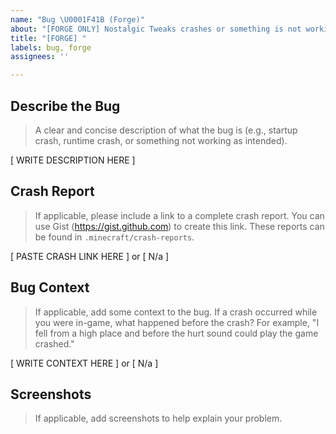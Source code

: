 ```yaml
---
name: "Bug \U0001F41B (Forge)"
about: "[FORGE ONLY] Nostalgic Tweaks crashes or something is not working correctly."
title: "[FORGE] "
labels: bug, forge
assignees: ''

---
```


## Describe the Bug
> A clear and concise description of what the bug is (e.g., startup crash, runtime crash, or something not working as intended).

[  WRITE DESCRIPTION HERE  ]

## Crash Report
> If applicable, please include a link to a complete crash report. You can use Gist (https://gist.github.com) to create this link. These reports can be found in `.minecraft/crash-reports`.

[  PASTE CRASH LINK HERE  ] or [ N/a ]

## Bug Context
> If applicable, add some context to the bug. If a crash occurred while you were in-game, what happened before the crash? For example, "I fell from a high place and before the hurt sound could play the game crashed."

[  WRITE CONTEXT HERE  ] or [  N/a  ]

## Screenshots
> If applicable, add screenshots to help explain your problem.

